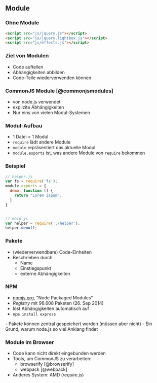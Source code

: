 ## Module

### Ohne Module

```html
<script src="js/jquery.js"></script>
<script src="js/jquery.lightbox.js"></script>
<script src="js/effects.js"></script>
```

### Ziel von Modulen

- Code aufteilen
- Abhängigkeiten abbilden
- Code-Teile wiederverwenden können

### CommonJS Module [@commonjsmodules]

- von node.js verwendet
- explizite Abhängigkeiten
- Nur eins von vielen Modul-Systemen

### Modul-Aufbau

- 1 Datei = 1 Modul
- `require` lädt andere Module
- `module` repräsentiert das aktuelle Modul
- `module.exports` ist, was andere Module von `require` bekommen

### Beispiel

```javascript
// helper.js
var fs = require('fs');
module.exports = {
  demo: function () {
    return "Lorem ispum";
  }
}


// main.js
var helper = require('./helper');
helper.demo();
```

### Pakete

- (wiederverwendbare) Code-Einheiten
- Beschrieben durch
    - Name
    - Einstiegspunkt
    - externe Abhängigkeiten

### NPM

- [npmjs.org](https://www.npmjs.org/), "Node Packaged Modules"
- _Registry_ mit 96.608 Paketen (26. Sep 2014)
- löst Abhängigkeiten automatisch auf
- `npm install express`

<aside class="notes">
- Pakete können zentral gespeichert werden (müssen aber nicht)
- Ein Grund, warum node.js so viel Anklang findet
</aside>

### Module im Browser

- Code kann nicht direkt eingebunden werden
- Tools, um CommonJS zu verarbeiten:
    - browserify [@browserify]
    - webpack [@webpack]
- Anderes System: AMD (_require.js_)

